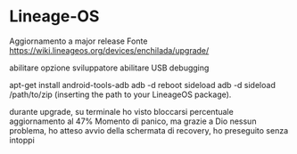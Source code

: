 # Lineage-OS
Aggiornamento a major release
Fonte   https://wiki.lineageos.org/devices/enchilada/upgrade/

abilitare opzione sviluppatore
abilitare USB debugging 

apt-get install android-tools-adb
adb -d reboot sideload
adb -d sideload /path/to/zip (inserting the path to your LineageOS package). 

durante upgrade, su terminale ho visto bloccarsi percentuale aggiornamento al 47%
Momento di panico, ma grazie a Dio nessun problema, ho atteso avvio della schermata di recovery,
ho preseguito senza intoppi
